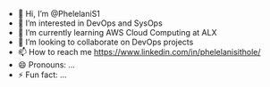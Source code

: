 - 👋 Hi, I’m @PhelelaniS1
- 👀 I’m interested in DevOps and SysOps
- 🌱 I’m currently learning AWS Cloud Computing at ALX
- 💞️ I’m looking to collaborate on DevOps projects
- 📫 How to reach me https://www.linkedin.com/in/phelelanisithole/
- 😄 Pronouns: ...
- ⚡ Fun fact: ...

<!---
PhelelaniS1/PhelelaniS1 is a ✨ special ✨ repository because its `README.md` (this file) appears on your GitHub profile.
You can click the Preview link to take a look at your changes.
--->
